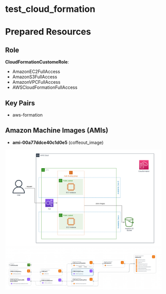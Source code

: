 # test_cloud_formation

# Prepared Resources

## Role
**CloudFormationCustomeRole**:
- AmazonEC2FullAccess  
- AmazonS3FullAccess  
- AmazonVPCFullAccess  
- AWSCloudFormationFullAccess  

## Key Pairs
- aws-formation  

## Amazon Machine Images (AMIs)
- **ami-00a77ddce40c1d0e5** (coffeout_image)

![test1](Screenshot%202025-01-28%20115509.png)
![test2](Screenshot%202025-01-28%20114437.png)
